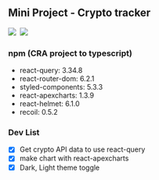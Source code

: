 ## Mini Project - Crypto tracker

<img src="https://img.shields.io/badge/-React 17.0.2-61DAFB?style=plastic&logo=React&logoColor=white"/>&nbsp;
<img src="https://img.shields.io/badge/-typescript 4.5.4-3178C6?style=plastic&logo=Typescript&logoColor=white"/>

### npm (CRA project to typescript)
- react-query: 3.34.8
- react-router-dom: 6.2.1
- styled-components: 5.3.3
- react-apexcharts: 1.3.9
- react-helmet: 6.1.0
- recoil: 0.5.2

### Dev List
- [x] Get crypto API data to use react-query
- [x] make chart with react-apexcharts
- [x] Dark, Light theme toggle
